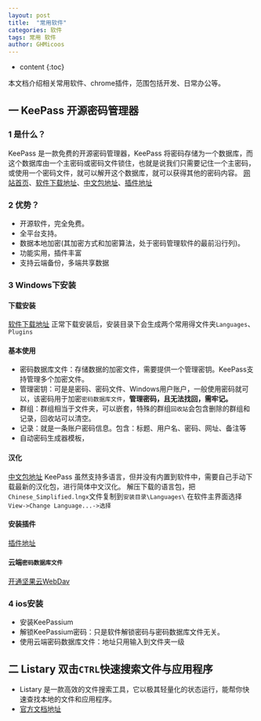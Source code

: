 ```yaml
---
layout: post
title:  "常用软件"
categories: 软件
tags: 常用 软件
author: GHMicoos
---
```


* content
{:toc}

本文档介绍相关常用软件、chrome插件，范围包括开发、日常办公等。






## 一 KeePass 开源密码管理器
### 1 是什么？
KeePass 是一款免费的开源密码管理器，KeePass 将密码存储为一个数据库，而这个数据库由一个主密码或密码文件锁住，也就是说我们只需要记住一个主密码，或使用一个密码文件，就可以解开这个数据库，就可以获得其他的密码内容。
[网站首页](https://keepass.info)、[软件下载地址](https://keepass.info/download.html)、[中文包地址](https://keepass.info/translations.html)、[插件地址](https://keepass.info/plugins.html)

### 2 优势？
- 开源软件，完全免费。
- 全平台支持。
- 数据本地加密(其加密方式和加密算法，处于密码管理软件的最前沿行列)。
- 功能实用，插件丰富
- 支持云端备份，多端共享数据
  
### 3 Windows下安装
#### 下载安装
[软件下载地址](https://keepass.info/download.html)
正常下载安装后，安装目录下会生成两个常用得文件夹`Languages`、`Plugins`

#### 基本使用
- 密码数据库文件：存储数据的加密文件，需要提供一个管理密钥。KeePass支持管理多个加密文件。
- 管理密钥：可是是密码、密码文件、Windows用户账户，一般使用密码就可以，该密码用于加密`密码数据库文件`，**管理密码，且无法找回，需牢记。**
- 群组：群组相当于文件夹，可以嵌套，特殊的群组`回收站`会包含删除的群组和记录，回收站可以清空。
- 记录：就是一条账户密码信息。包含：标题、用户名、密码、网址、备注等
- 自动密码生成器模板，
  
#### 汉化
[中文包地址](https://keepass.info/translations.html)
KeePass 虽然支持多语言，但并没有内置到软件中，需要自己手动下载最新的汉化包，进行简体中文汉化。
解压下载的语言包，把`Chinese_Simplified.lngx`文件复制到`安装目录\Languages\`
在软件主界面选择`View->Change Language...->选择`

#### 安装插件
[插件地址](https://keepass.info/plugins.html)

#### 云端`密码数据库文件`
[开通坚果云WebDav](https://help.jianguoyun.com/?p=3348/)
  

### 4 ios安装
- 安装KeePassium
- 解锁KeePassium密码：只是软件解锁密码与密码数据库文件无关。
- 使用云端密码数据库文件：地址只用输入到文件夹一级

## 二 Listary 双击`CTRL`快速搜索文件与应用程序
- Listary 是一款高效的文件搜索工具，它以极其轻量化的状态运行，能帮你快速查找本地的文件和应用程序。
- [官方文档地址](https://help.listary.com/zh-Hans/)






  

  


